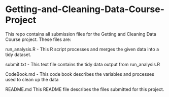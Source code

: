 Getting-and-Cleaning-Data-Course-Project
========================================
This repo contains all submission files for the Getting and Cleaning Data Course project.
These files are:

run_analysis.R - This R script processes and merges the given data into a tidy dataset.

submit.txt  - This text file contains the tidy data output from run_analysis.R

CodeBook.md - This code book describes the variables and processes used to clean up the data

README.md This README file describes the files submitted for this project.
